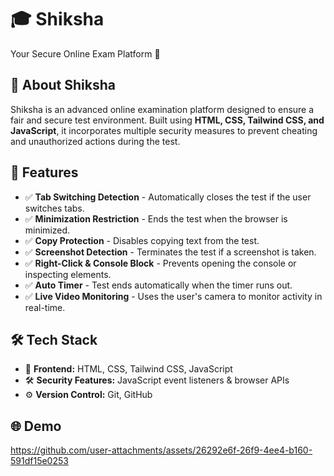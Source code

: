 # 🎓 Shiksha
Your Secure Online Exam Platform 🚀

## 📌 About Shiksha
Shiksha is an advanced online examination platform designed to ensure a fair and secure test environment. Built using **HTML, CSS, Tailwind CSS, and JavaScript**, it incorporates multiple security measures to prevent cheating and unauthorized actions during the test.

## 🚀 Features
- ✅ **Tab Switching Detection** - Automatically closes the test if the user switches tabs.
- ✅ **Minimization Restriction** - Ends the test when the browser is minimized.
- ✅ **Copy Protection** - Disables copying text from the test.
- ✅ **Screenshot Detection** - Terminates the test if a screenshot is taken.
- ✅ **Right-Click & Console Block** - Prevents opening the console or inspecting elements.
- ✅ **Auto Timer** - Test ends automatically when the timer runs out.
- ✅ **Live Video Monitoring** - Uses the user's camera to monitor activity in real-time.

## 🛠️ Tech Stack
- 🔵 **Frontend:** HTML, CSS, Tailwind CSS, JavaScript
- 🛠️ **Security Features:** JavaScript event listeners & browser APIs
- ⚙️ **Version Control:** Git, GitHub

## 🌐 Demo
https://github.com/user-attachments/assets/26292e6f-26f9-4ee4-b160-591df15e0253
